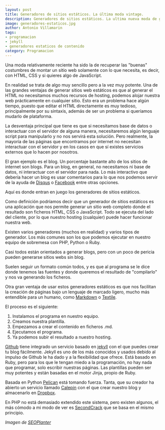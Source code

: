 ```yaml
---
layout: post
title: Generadores de sitios estáticos. La última moda vintage.
description: Generadores de sitios estáticos. La ultima nueva moda de generar sitios web a partir de únicamente HTML.
image: generadores-estaticos.jpg
author: Antonio Villamarin
tags:
- programacion
- jekyll
- generadores estaticos de contenido
category: Programacion
---
```


Una moda relativamente reciente ha sido la de recuperar las "buenas" costumbres de montar un sitio web solamente con lo que necesita, es decir, con HTML, CSS y si quieres algo de JavaScript.

En realidad se trata de algo muy sencillo pero a la vez muy potente. Una de las grandes ventajas de generar sitios web estáticos es que al generar el HTML no necesitamos muchos recursos de hosting, podemos alojar nuestra web prácticamente en cualquier sitio. Esto era un problema hace algún tiempo, puesto que editar el HTML directamente es muy tedioso, principalmente por su sintaxis, además de ser un problema si queríamos mudarlo de plataforma.

La desventaja principal que tiene es que si necesitamos base de datos o interactuar con el servidor de alguna manera, necesitaremos algún lenguaje script para manipularlo y no nos servirá esta solución. Pero realmente, la mayoría de las páginas que encontramos por internet no necesitan interactuar con el servidor y en los casos en que sí existes servicios externos que lo hacen por nosotros.

El gran ejemplo es el blog. Un porcentaje bastante alto de los sitios de internet son blogs. Para un blog, en general, no necesitamos ni base de datos, ni interactuar con el servidor para nada. Lo más interactivo que debería hacer un blog es usar comentarios para lo que nos podemos servir de la ayuda de [Disqus][1] o [Facebook][2] entre otras opciones.

Aquí es donde entran en juego los generadores de sitios estáticos.

Como definición podríamos decir que un generador de sitios estáticos es una aplicación que nos permite generar un sitio web completo donde el resultado son ficheros HTML, CSS o JavaScript. Todo se ejecuta del lado del cliente, por lo que nuestro hosting (cualquier) puede hacer funcionar nuestra web.

Existen varios generadores (muchos en realidad) y varios tipos de generador. Los más comunes son los que podemos ejecutar en nuestro equipo de sobremesa con PHP, Python o Ruby.

Casi todos están orientados a generar blogs, pero con un poco de pericia pueden generarse sitios webs sin blog.

Suelen seguir un formato común todos, y es que al programa se le dice donde tenemos las fuentes y donde queremos el resultado de "compilarlo" y nos va generando los ficheros.

Otra gran ventaja de usar estos generadores estáticos es que nos facilitan la creación de páginas bajo un lenguaje de marcado ligero, mucho más entendible para un humano, como [Markdown][3] o [Textile][4].

El proceso es el siguiente:

1. Instalamos el programa en nuestro equipo.
2. Creamos nuestra plantilla.
3. Empezamos a crear el contenido en ficheros .md.
4. Ejecutamos el programa.
5. Ya podemos subir el resultado a nuestro hosting.

[Github][5] tiene integrado un servicio basado en [jekyll][6] con el que puedes crear tu blog fácilmente. Jekyll es uno de los más conocidos y usados debido al impulso de Github le ha dado y a la flexibilidad que ofrece. Está basado en Ruby, pero para los que le tengan miedo a la programación, no hay nada que programar, solo escribir nuestras páginas. Las plantillas pueden ser muy potentes y están basadas en el motor Jinja, propio de Ruby.

Basada en Python [Pelican][7] está tomando fuerza. Tanta, que su creador ha abierto un servicio llamado [Calepin][8] con el que crear nuestro blog y almacenarlo en [Dropbox][9].

En PHP no está demasiado extendido este sistema, pero existen algunos, el más cómodo a mi modo de ver es [SecondCrack][10] que se basa en el mismo principio.

*Imagen de [SEOPlanter][11]*

[1]: http://www.disqus.com
[2]: http://www.facebook.com
[3]: http://daringfireball.net/projects/markdown/
[4]: http://textile.sitemonks.com/
[5]: http://github.com
[6]: http://github.com/mojombo/jekyll
[7]: http://www.getpelican.com
[8]: http://calepin.co
[9]: http://db.tt/dtakgw07
[10]: http://github.com/marcoarment/secondcrack
[11]: http://www.flickr.com/photos/seoplanter/